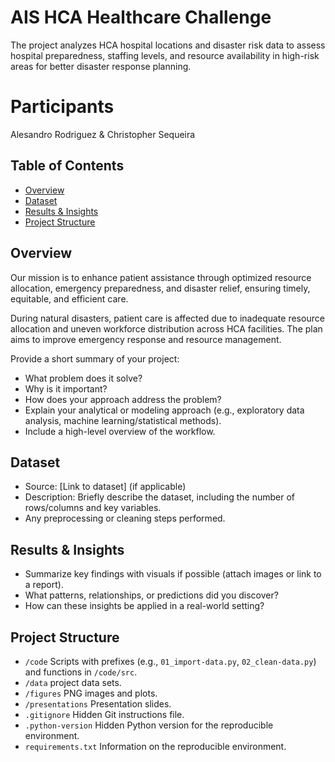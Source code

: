 # AIS HCA Healthcare Challenge
The project analyzes HCA hospital locations and disaster risk data to assess hospital preparedness, staffing levels, and resource availability in high-risk areas for better disaster response planning.

# Participants
Alesandro Rodriguez
&
Christopher Sequeira

## Table of Contents
- [Overview](#Overview)
- [Dataset](#dataset)
- [Results & Insights](#results--insights)
- [Project Structure](#project-structure)

## Overview
Our mission is to enhance patient assistance through optimized resource allocation, emergency preparedness, and disaster relief, ensuring timely, equitable, and efficient care.

During natural disasters, patient care is affected due to inadequate resource allocation and uneven workforce distribution across HCA facilities. The plan aims to improve emergency response and resource management.

Provide a short summary of your project:
- What problem does it solve?
- Why is it important?
- How does your approach address the problem?
- Explain your analytical or modeling approach (e.g., exploratory data analysis, machine learning/statistical methods).
- Include a high-level overview of the workflow.

## Dataset
- Source: [Link to dataset] (if applicable)
- Description: Briefly describe the dataset, including the number of rows/columns and key variables.
- Any preprocessing or cleaning steps performed.

## Results & Insights
- Summarize key findings with visuals if possible (attach images or link to a report).
- What patterns, relationships, or predictions did you discover?
- How can these insights be applied in a real-world setting?

## Project Structure
- `/code` Scripts with prefixes (e.g., `01_import-data.py`,
  `02_clean-data.py`) and functions in `/code/src`.
- `/data` project data sets.
- `/figures` PNG images and plots.
- `/presentations` Presentation slides.
- `.gitignore` Hidden Git instructions file.
- `.python-version` Hidden Python version for the reproducible
  environment.
- `requirements.txt` Information on the reproducible environment.

